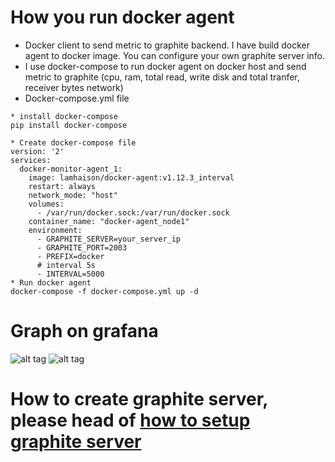 # How you run docker agent
* Docker client to send metric to graphite backend. I have build docker agent to docker image. You can configure your own graphite server info.
* I use docker-compose to run docker agent on docker host and send metric to graphite (cpu, ram, total read, write disk and total tranfer, receiver bytes network)
* Docker-compose.yml file
```
* install docker-compose
pip install docker-compose

* Create docker-compose file
version: '2'
services:
  docker-monitor-agent_1:
    image: lamhaison/docker-agent:v1.12.3_interval
    restart: always
    network_mode: "host"
    volumes:
      - /var/run/docker.sock:/var/run/docker.sock
    container_name: "docker-agent_node1"
    environment:
      - GRAPHITE_SERVER=your_server_ip
      - GRAPHITE_PORT=2003
      - PREFIX=docker
      # interval 5s
      - INTERVAL=5000      
* Run docker agent
docker-compose -f docker-compose.yml up -d
```



# Graph on grafana
![alt tag](https://github.com/lamhaison/docker-monitor-agent/blob/master/Screen%20Shot%202017-09-17%20at%201.25.47%20AM.png)
![alt tag](https://github.com/lamhaison/docker-monitor-agent/blob/master/Screen%20Shot%202017-09-17%20at%201.27.24%20AM.png)



# How to create graphite server, please head of [how to setup graphite server](https://github.com/nickstenning/docker-graphite)
